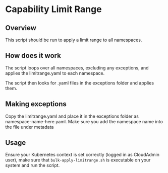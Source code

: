 # Capability Limit Range

## Overview

This script should be run to apply a limit range to all namespaces.

## How does it work

The script loops over all namespaces, excluding any exceptions, and applies the limitrange.yaml to each namespace. 

The script then looks for .yaml files in the exceptions folder and applies them.

## Making exceptions

Copy the limitrange.yaml and place it in the exceptions folder as namespace-name-here.yaml. Make sure you 
add the namespace name into the file under metadata

## Usage

Ensure your Kubernetes context is set correctly (logged in as CloudAdmin user), make sure that 
`bulk-apply-limitrange.sh` is executable on your system and run the script.